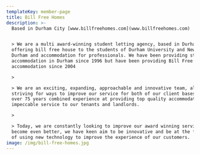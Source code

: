 ```yaml
---
templateKey: member-page
title: Bill Free Homes
description: >-
  Based in Durham City [www.billfreehomes.com](www.billfreehomes.com) 


  > We are a multi award-winning student letting agency, based in Durham city
  offering bill free house to the students of Durham University and New College
  Durham and accommodation for professionals. We have been providing student
  accommodation in Durham since 1996 but have been providing Bill Free
  accommodation since 2004

  >

  > We are an exciting, expanding, approachable and innovative team, always
  striving for ways to improve our service for both of our client bases. We have
  over 75 years combined experience at providing top quality accommodation and
  impeccable service to our tenants and landlords.

  >

  > Today, we are constantly looking to improve our award winning service to
  become even better, we have keen aim to be innovative and be at the forefront
  of using new technology to improve the experience of our customers.
image: /img/bill-free-homes.jpg
---
```


